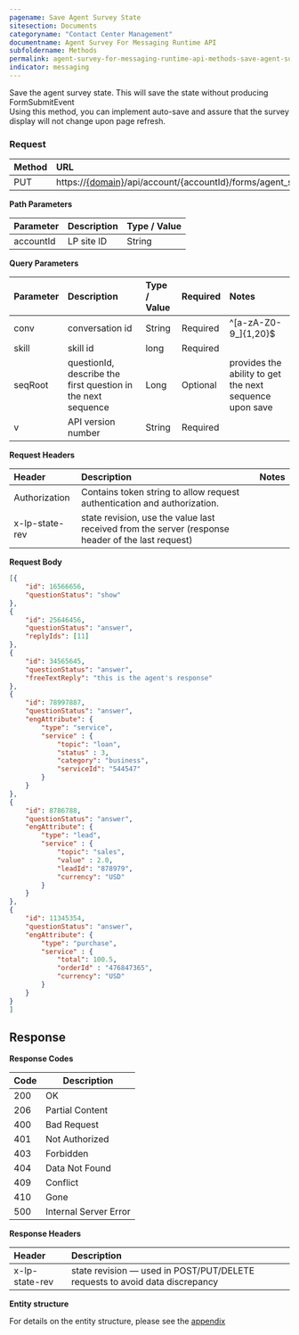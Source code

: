 ```yaml
---
pagename: Save Agent Survey State
sitesection: Documents
categoryname: "Contact Center Management"
documentname: Agent Survey For Messaging Runtime API
subfoldername: Methods
permalink: agent-survey-for-messaging-runtime-api-methods-save-agent-survey-state.html
indicator: messaging
---
```


Save the agent survey state. This will save the state without producing FormSubmitEvent <br>
Using this method, you can implement auto-save and assure that the survey display will not change upon page refresh.

### Request

| Method | URL |
| :-------- | :------ |
| PUT  | https://[{domain}](/agent-domain-domain-api.html)/api/account/{accountId}/forms/agent_survey/state |

**Path Parameters**

 |Parameter  |Description |  Type / Value |
 |:----------- | :------------ | :--------------- |
 |accountId | LP site ID | String  |

 **Query Parameters**

| Parameter | Description | Type / Value | Required | Notes
|:----------- |  :------------ | :--------------- | :--- | :--- |
| conv | conversation id | String | Required | ^[a-zA-Z0-9_]{1,20}$ |
| skill | skill id | long | Required |
| seqRoot | questionId, describe the first question in the next sequence | Long | Optional | provides the ability to get the next sequence upon save |
| v | API version number | String | Required |

**Request Headers**

|Header | Description| Notes |
|:------- | :-------------- | :--- |
| Authorization | Contains token string to allow request authentication and authorization.|
| x-lp-state-rev | state revision, use the value last received from the server (response header of the last request) |

**Request Body**

```json
[{
    "id": 16566656,
    "questionStatus": "show"
},
{
    "id": 25646456,
    "questionStatus": "answer",
    "replyIds": [11]
},
{
    "id": 34565645,
    "questionStatus": "answer",
    "freeTextReply": "this is the agent's response"
},
{
    "id": 78997887,
    "questionStatus": "answer",
    "engAttribute": {
        "type": "service",
        "service" : {
            "topic": "loan",
            "status" : 3,
            "category": "business",
            "serviceId": "544547"
        }
    }
},
{
    "id": 8786788,
    "questionStatus": "answer",
    "engAttribute": {
        "type": "lead",
        "service" : {
            "topic": "sales",
            "value" : 2.0,
            "leadId": "878979",
            "currency": "USD"
        }
    }
},
{
    "id": 11345354,
    "questionStatus": "answer",
    "engAttribute": {
        "type": "purchase",
        "service" : {
            "total": 100.5,
            "orderId" : "476847365",
            "currency": "USD"
        }
    }
}
]
```

## Response

**Response Codes**

| Code | Description           |
|------|-----------------------|
| 200  | OK                    |
| 206  | Partial Content       |
| 400  | Bad Request           |
| 401  | Not Authorized        |
| 403  | Forbidden             |
| 404  | Data Not Found        |
| 409  | Conflict              |
| 410  | Gone                  |
| 500  | Internal Server Error |

**Response Headers**

|Header|  Description|
|:-------|   :-----  |
|x-lp-state-rev|  state revision — used in POST/PUT/DELETE requests to avoid data discrepancy |

**Entity structure**

For details on the entity structure, please see the [appendix](/agent-survey-for-messaging-configuration-api-appendix.html)